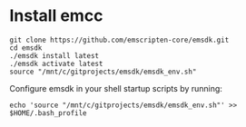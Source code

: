 # Install emcc

```
git clone https://github.com/emscripten-core/emsdk.git
cd emsdk
./emsdk install latest
./emsdk activate latest
source "/mnt/c/gitprojects/emsdk/emsdk_env.sh"
```
Configure emsdk in your shell startup scripts by running:
```
echo 'source "/mnt/c/gitprojects/emsdk/emsdk_env.sh"' >> $HOME/.bash_profile
```
